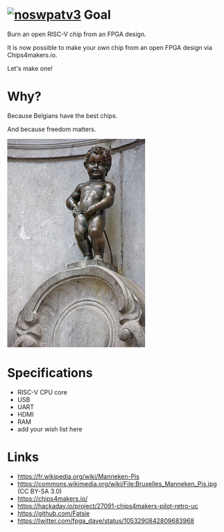 [![noswpatv3](http://zoobab.wdfiles.com/local--files/start/noupcv3.jpg)](https://ffii.org/donate-now-to-save-europe-from-software-patents-says-ffii/)
Goal
====

Burn an open RISC-V chip from an FPGA design.

It is now possible to make your own chip from an open FPGA design via Chips4makers.io.

Let's make one!

Why?
====

Because Belgians have the best chips.

And because freedom matters.

![Belgians](manneken-pis-wikipedia.jpg)

Specifications
==============

* RISC-V CPU core
* USB
* UART
* HDMI
* RAM
* add your wish list here

Links
=====

* https://fr.wikipedia.org/wiki/Manneken-Pis
* https://commons.wikimedia.org/wiki/File:Bruxelles_Manneken_Pis.jpg (CC BY-SA 3.0)
* https://chips4makers.io/
* https://hackaday.io/project/27091-chips4makers-pilot-retro-uc
* https://github.com/Fatsie
* https://twitter.com/fpga_dave/status/1053290842809683968
